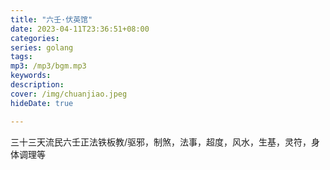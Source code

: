 ```yaml
---
title: "六壬·伏英馆"
date: 2023-04-11T23:36:51+08:00
categories: 
series: golang
tags: 
mp3: /mp3/bgm.mp3
keywords:
description: 
cover: /img/chuanjiao.jpeg
hideDate: true

---
```


三十三天流民六壬正法铁板教/驱邪，制煞，法事，超度，风水，生基，灵符，身体调理等
<br>
